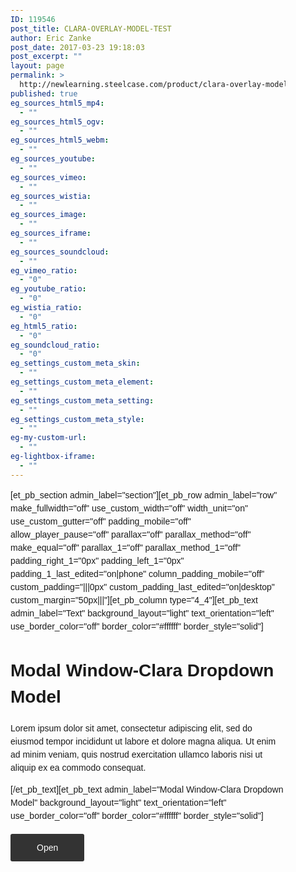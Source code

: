 ```yaml
---
ID: 119546
post_title: CLARA-OVERLAY-MODEL-TEST
author: Eric Zanke
post_date: 2017-03-23 19:18:03
post_excerpt: ""
layout: page
permalink: >
  http://newlearning.steelcase.com/product/clara-overlay-model-test/
published: true
eg_sources_html5_mp4:
  - ""
eg_sources_html5_ogv:
  - ""
eg_sources_html5_webm:
  - ""
eg_sources_youtube:
  - ""
eg_sources_vimeo:
  - ""
eg_sources_wistia:
  - ""
eg_sources_image:
  - ""
eg_sources_iframe:
  - ""
eg_sources_soundcloud:
  - ""
eg_vimeo_ratio:
  - "0"
eg_youtube_ratio:
  - "0"
eg_wistia_ratio:
  - "0"
eg_html5_ratio:
  - "0"
eg_soundcloud_ratio:
  - "0"
eg_settings_custom_meta_skin:
  - ""
eg_settings_custom_meta_element:
  - ""
eg_settings_custom_meta_setting:
  - ""
eg_settings_custom_meta_style:
  - ""
eg-my-custom-url:
  - ""
eg-lightbox-iframe:
  - ""
---
```

[et_pb_section admin_label="section"][et_pb_row admin_label="row" make_fullwidth="off" use_custom_width="off" width_unit="on" use_custom_gutter="off" padding_mobile="off" allow_player_pause="off" parallax="off" parallax_method="off" make_equal="off" parallax_1="off" parallax_method_1="off" padding_right_1="0px" padding_left_1="0px" padding_1_last_edited="on|phone" column_padding_mobile="off" custom_padding="|||0px" custom_padding_last_edited="on|desktop" custom_margin="50px|||"][et_pb_column type="4_4"][et_pb_text admin_label="Text" background_layout="light" text_orientation="left" use_border_color="off" border_color="#ffffff" border_style="solid"]

<h1>Modal Window-Clara Dropdown Model</h1>
<p>Lorem ipsum dolor sit amet, consectetur adipiscing elit, sed do eiusmod tempor incididunt ut labore et dolore magna aliqua. Ut enim ad minim veniam, quis nostrud exercitation ullamco laboris nisi ut aliquip ex ea commodo consequat.</p>

[/et_pb_text][et_pb_text admin_label="Modal Window-Clara Dropdown Model" background_layout="light" text_orientation="left" use_border_color="off" border_color="#ffffff" border_style="solid"]

<meta charset="utf-8">
	<title>Clara Dropdown Model</title>
	
<style type="text/css">


#content > div {
  position: absolute;
  top: 0px;
  left: 650px;
  visibility: hidden;
  padding-top:2rem;
}

@media (max-width: 700px) {
  #content > div {
    top: 500px;
    left: 0px;
  }
}


.italic {
  font-style: italic;
  font-size: 18px;
}

.normal {
  font-style: normal;
  font-size: 12px;
}

.oblique {
  font-style: oblique;
  font-size: 22px;
}

/* MODAL WINDOW STYLES */
* {
  -webkit-box-sizing:border-box;
  -moz-box-sizing:border-box;
  box-sizing:border-box;
}
html, body {
  height: 100%;
}
.container {
  display: table;
  width: 100%;
  height: 100%;
}
.interior {
  display: table-cell;
  /*vertical-align: middle;
  text-align: center;*/
  padding-top:1rem;
}
body {
  font:14px/1.5 sans-serif;
  padding: 2rem;
  /*background-color: #ffffff;*/
}
.btn {
  background-color: #333;
  padding: 1em 3em;
  border-radius: 3px;
  color: #ffffff;
  text-decoration: none;
  z-index:10000;
}
.modal-window {
  position:fixed;
  background-color: rgba(0,0,0,0.5);
  top:0;
  right:0;
  bottom:0;
  left:0;
  z-index:999;
  opacity:0;
  pointer-events:none;
  -webkit-transition:all 0.3s;
  -moz-transition:all 0.3s;
  transition:all 0.3s;
}
.modal-window:target {
  opacity:1;
  pointer-events:auto;
}
.modal-window>div {
  max-width:1024px;
  position:relative;
  margin:10% auto;
  padding:2rem;
  background:#fff;
  color:#444;
}
.modal-window header {
  font-weight:bold;
}
.modal-close {
  display:block;
  /*padding:.25%;
  background-color: rgba(255,255,255,1);
  border-radius:50%;*/
  color:#666666;
  line-height:50px;
  font-size:80%;
  position:absolute;
  right:0;
  text-align:center;
  top:0;
  width:70px;
  text-decoration:none;
  z-index:1000;
}
.modal-close:hover {
  color:#000;
  background-color: rgba(255,255,255,1);
}
.modal-window .h-text{
  width:50%!important;
  }
.modal-window h1 {
  font-size: 150%;
  margin: 0 0 15px;
}
	
</style>



<div class="container">
    <div class="interior">
      <a class="btn" href="#open-modal">Open</a>
    </div>
  <!--</div>-->
  <div id="open-modal" class="modal-window">
    <div>
      <a href="#modal-close" title="Close" class="modal-close">Close</a>
       <div class="h-text">
         <h1>Clara Dropdown Model</h1>
         <div><p>Nam tempor turpis sapien, a scelerisque purus pretium vitae. Nunc arcu nulla, pulvinar a ipsum id, sodales consequat enim. Aenean dapibus cursus accumsan.</p>
       </div>
    </div>
      <div>
        <div id="player" style="width: 600px; height: 400px;">
          <div id="clara-embed" style="width: 600px; height: 400px;"></div>
        </div>
        <div id="controls">
          <select id="cameraSelect">
          </select>
        </div>

        <div id="content">
          <div id="wellbeing" class="italic">
            <img src="https://dumy1g3ng547g.cloudfront.net/content/themes/steelcase/img/logo.svg">
            <ul>
              <li>Coffee</li>
              <li>Tea</li>
              <li>Milk</li>
            </ul>
          </div>
          <div id="workplace" class="normal">
            <img src="https://dumy1g3ng547g.cloudfront.net/content/themes/steelcase/img/logo.svg">
            <ul>
              <li>Coffee</li>
              <li>Tea</li>
              <li>Milk</li>
            </ul>
          </div>
          <div id="postures" class="oblique">
            <img src="https://dumy1g3ng547g.cloudfront.net/content/themes/steelcase/img/logo.svg">
            <ul>
              <li>Coffee</li>
              <li>Tea</li>
              <li>Milk</li>
            </ul>
          </div>
          <div id="antimicrobial" class="italic">
            <img src="https://dumy1g3ng547g.cloudfront.net/content/themes/steelcase/img/logo.svg">
            <ul>
              <li>Coffee</li>
              <li>Tea</li>
              <li>Milk</li>
            </ul>
          </div>
          <div id="collab" class="normal">
            <img src="https://dumy1g3ng547g.cloudfront.net/content/themes/steelcase/img/logo.svg">
            <ul>
              <li>Coffee</li>
              <li>Tea</li>
              <li>Milk</li>
            </ul>
          </div>
          <div id="cables" class="oblique">
            <img src="https://dumy1g3ng547g.cloudfront.net/content/themes/steelcase/img/logo.svg">     
            <ul>
              <li>Coffee</li>
              <li>Tea</li>
              <li>Milk</li>
            </ul>
          </div>
          <div id="sensing" class="italic">
            <img src="https://dumy1g3ng547g.cloudfront.net/content/themes/steelcase/img/logo.svg">    
            <ul>
              <li>Coffee</li>
              <li>Tea</li>
              <li>Milk</li>
            </ul>
          </div>
          <div id="health" class="normal">
            <img src="https://dumy1g3ng547g.cloudfront.net/content/themes/steelcase/img/logo.svg">     
            <ul>
              <li>Coffee</li>
              <li>Tea</li>
              <li>Milk</li>
            </ul>
          </div>
        </div><!--CLARA CONTENT-->
    </div>
  </div>
</div><!--END MODAL WINDOW FRAMEWORK-->
  
<script src="https://steelcase.clara.io/js/claraplayer.min.js"></script> 

<script>
const ids = {
  '9db43c80-4671-4c85-b481-17d1b4c92c3b': 'wellbeing',
  '7774b92d-ba6b-44e8-b2e8-00a5e3c494d5': 'workplace',
  'e665f0d5-60e9-492f-b67c-9ff95fe6fb01': 'postures',
  'ea9d7ad8-0ebe-4dc7-892a-3b3d8ae5b66d': 'antimicrobial',
  '8766ff74-8d88-466e-ba06-46b87c0b1a66': 'collab',
  '64976508-875c-4d93-83f3-8335857ffe96': 'cables',
  '3a9b7cf9-6000-450c-a11e-ab194636c00c': 'sensing',
  '6f924f5c-80c7-4b0e-906e-48cb6f96747c': 'health',
};

const cameraSelect = document.getElementById('cameraSelect');
cameraSelect.onchange = function(ev) {
   var id = ev.target.value;
   var divs = document.getElementById('content').children;
   for(var i = 0; i < divs.length; i++) {
     var state = 'hidden';
     if(divs[i].id === ids[ev.target.value])
       state = 'visible';
     divs[i].style.visibility = state;
   }
   clara.player.animateCameraTo(id, 500);
}

var clara = claraplayer('clara-embed'); 
clara.on('loaded', function() { console.log('Clara player is loaded and ready'); }); 
clara.sceneIO.fetchAndUse("1613b124-6f9f-48ca-a2c5-52e40db046aa"); 
clara.on('loaded', () => { 
  const cameras = clara.scene.getAll({type: 'Camera', property: 'name'}); 
  for(let id in cameras) { 
    cameraSelect.options[cameraSelect.options.length] = new Option(cameras[id], id);
  } 
  clara.player.hideTool('home');
  clara.player.hideTool('pan');
  clara.player.hideTool('zome');
  clara.player.hideTool('orbit');
});


</script>

[/et_pb_text][/et_pb_column][/et_pb_row][/et_pb_section]